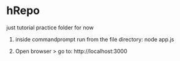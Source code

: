 # hRepo


just tutorial practice folder for now

1. inside commandprompt run from the file directory: node app.js

2. Open browser > go to: http://localhost:3000
